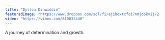 ```yaml
---
title: "Dyllon Dinwiddie"
featuredImage: "https://www.dropbox.com/scl/fi/ejihdxtxfoi7nmjobkvij/2-Dyllon-Dinwiddie.jpg?rlkey=fmufz5dim2s24onm72k1xx0th&dl=0"
video: "https://vimeo.com/810032440"
---
```

A journey of determination and growth.
